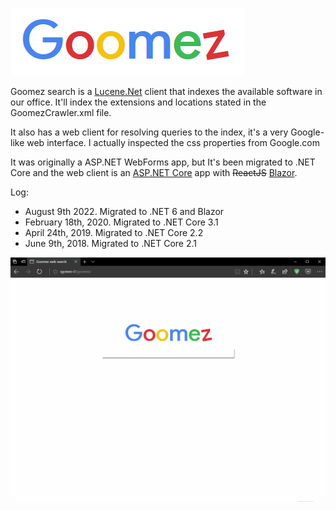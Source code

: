 ![](images/GoomezLogo.png?raw=true)

Goomez search is a [Lucene.Net](http://lucenenet.apache.org/) client that indexes the available software in our office. It'll index the extensions and locations stated in the GoomezCrawler.xml file.

It also has a web client for resolving queries to the index, it's a very Google-like web interface. I actually inspected the css properties from Google.com

It was originally a ASP.NET WebForms app, but It's been migrated to .NET Core and the web client is an [ASP.NET Core](https://docs.microsoft.com/en-us/aspnet/core/) app with ~~ReactJS~~ [Blazor](https://blazor.net).

Log:
- August 9th 2022. Migrated to .NET 6 and Blazor
- February 18th, 2020. Migrated to .NET Core 3.1
- April 24th, 2019. Migrated to .NET Core 2.2
- June 9th, 2018. Migrated to .NET Core 2.1

![](images/Goomez.gif?raw=true)